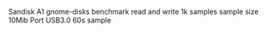 Sandisk A1
gnome-disks benchmark
read and write
1k samples
sample size 10Mib
Port USB3.0
60s sample
